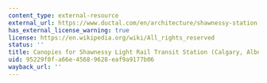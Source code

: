 ```yaml
---
content_type: external-resource
external_url: https://www.ductal.com/en/architecture/shawnessy-station
has_external_license_warning: true
license: https://en.wikipedia.org/wiki/All_rights_reserved
status: ''
title: Canopies for Shawnessy Light Rail Transit Station (Calgary, Alberta)
uid: 95229f0f-a66e-4568-9628-eaf9a9177b06
wayback_url: ''
---
```

